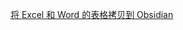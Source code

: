 [将 Excel 和 Word 的表格拷贝到 Obsidian ](https://www.readinghere.com/blog/copy-excel-word-table-to-obsidian-cn/#22)